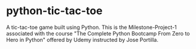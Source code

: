 # python-tic-tac-toe
A tic-tac-toe game built using Python. This is the Milestone-Project-1 associated with the course "The Complete Python Bootcamp From Zero to Hero in Python" offered by Udemy instructed by Jose Portilla.
